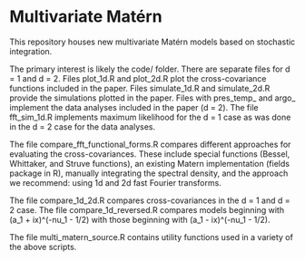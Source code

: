 # Multivariate Matérn 

This repository houses new multivariate Matérn models based on stochastic integration. 

The primary interest is likely the code/ folder. 
There are separate files for d = 1 and d = 2. Files plot_1d.R and plot_2d.R plot the cross-covariance functions included in the paper. 
Files simulate_1d.R and simulate_2d.R provide the simulations plotted in the paper. 
Files with pres_temp_ and argo_ implement the data analyses included in the paper (d = 2). 
The file fft_sim_1d.R implements maximum likelihood for the d = 1 case as was done in the d = 2 case for the data analyses.

The file compare_fft_functional_forms.R compares different approaches for evaluating the cross-covariances. These include special functions (Bessel, Whittaker, and Struve functions), an existing Matern implementation (fields package in R), manually integrating the spectral density, and the approach we recommend: using 1d and 2d fast Fourier transforms. 

The file compare_1d_2d.R compares cross-covariances in the d = 1 and d = 2 case. 
The file compare_1d_reversed.R compares models beginning with (a_1 + ix)^(-nu_1 - 1/2) with those beginning with (a_1 - ix)^(-nu_1 - 1/2).

The file multi_matern_source.R contains utility functions used in a variety of the above scripts. 


